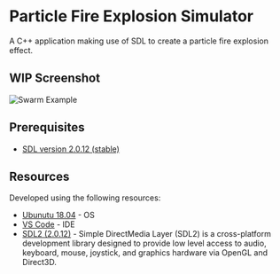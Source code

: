 # Particle Fire Explosion Simulator

A C++ application making use of SDL to create a particle fire explosion effect.

## WIP Screenshot
![Swarm Example](https://lh3.googleusercontent.com/IfmaAN1AgQ8oeVhZc29Qzht6-52HnPkFW1uR7FUtWXK4w2WP6oFpi5fa51fFn7Je7a2be0jeUgdkVU7wj-d2I5Ti1P4pFO8KDU8hB-fAxrI4nVjlZuMs2rgnTYRrYFdAi8MqDncGOBEEjCOO3DrTT4d1TCUb22tRE03ufKgwfDghhYbemv_CAp7EXR8sceyWY7plHFJnmEjGl7PKhdfj-s8Rsc6wu8PFeQLM6nsCRA6o0Wsp7qer6NYkuAXl2vU0WvtONyDiwwxnXy4lTQ21EDWsiMAEvzA8zyXEAvifwM9RNasXFAsQTT-7ZvQPXasz8gwM7yIsbY1ROCMSnwht4PDx-4cWuwIdgZHhy7ODj6j4xNvzVzJHe9NR8ic-Y6JyD7bWhROisadu6ZwChXOA4PitOYP0Z3K8Zx2ryc_ahUYfC8W7E7HS4Lnubq9TzOCGIxBl8l3jGUwjCKOOTQ4dhc8uT_6GFoZbry-aS1QkFqssvEi7lgKhoRlk-y_aw87CdGq9gF9QNlxWCq5Xb-F6yJnifDacjXnpKGfXi2H5HkP3NYjcR39hbjP3RoWTS3HdBYoW-pA3OWcD62G3prAy9uaLtbIDJuf_FVaXmyySSpTY5TirdTmXJtpjS4-UXvHMskAsers2iYPpPFrFTIn4yX2Wr-tyTy6vVL4mzTP0yVSvn4DyGwDdypMfXEWCwQ=w800-h630-no)


## Prerequisites
* [SDL version 2.0.12 (stable)](https://www.libsdl.org/download-2.0.php)

## Resources
Developed using the following resources:
* [Ubunutu 18.04](https://ubuntu.com/download/desktop) - OS
* [VS Code](https://code.visualstudio.com/download) - IDE
* [SDL2 (2.0.12)](https://www.libsdl.org/download-2.0.php) - Simple DirectMedia Layer (SDL2) is a cross-platform development library designed to provide low level access to audio, keyboard, mouse, joystick, and graphics hardware via OpenGL and Direct3D.
